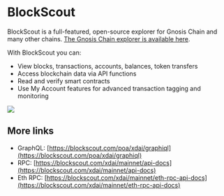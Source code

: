 ---
---

# BlockScout

BlockScout is a full-featured, open-source explorer for Gnosis Chain and many other chains. [The Gnosis Chain explorer is available here](https://blockscout.com/xdai/mainnet).

With BlockScout you can:

* View blocks, transactions, accounts, balances, token transfers
* Access blockchain data via API functions
* Read and verify smart contracts
* Use My Account features for advanced transaction tagging and monitoring

![](/img/tools/blockscout.png)

## More links

- GraphQL: [https://blockscout.com/poa/xdai/graphiql](https://blockscout.com/poa/xdai/graphiql)
- RPC: [https://blockscout.com/xdai/mainnet/api-docs](https://blockscout.com/xdai/mainnet/api-docs)
- Eth RPC: [https://blockscout.com/xdai/mainnet/eth-rpc-api-docs](https://blockscout.com/xdai/mainnet/eth-rpc-api-docs)